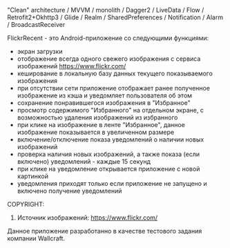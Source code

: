 "Clean" architecture / MVVM / monolith / Dagger2 / LiveData / Flow / Retrofit2+Okhttp3 / Glide / Realm / SharedPreferences / Notification / Alarm / BroadcastReceiver

FlickrRecent - это Android-приложение со следующими функциями:
- экран загрузки
- отображение всегда одного свежего изображения с сервиса изображений https://www.flickr.com/
- кеширование в локальную базу данных текущего показываемого изображения
- при отсутствии сети приложение отображает ранее полученное изображение из кэша и уведомляет пользователя об этом
- сохранение понравившегося изображения в "Избранное"
- просмотр содержимого "Избранного" на отдельном экране, с возможностью удаления изображений из избранного
- при клике на изображение в ленте "Избранное", данное изображение показывается в увеличенном размере
- включение/отключение показа уведомлений о наличии новых изображений
- проверка наличия новых изображений, а также показа (если включено) уведомлений - каждые 15 секунд
- при клике на уведомление открывается приложение с новой картинкой
- уведомления приходят только если приложение не запущено и включено получение уведомлений

COPYRIGHT:
1. Источник изображений: https://www.flickr.com/

Данное приложение разработанно в качестве тестового задания компании Wallcraft.
